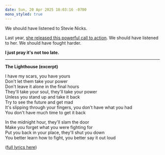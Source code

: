 ```yaml
---
date: Sun, 20 Apr 2025 18:03:16 -0700
mono_styled: true
---
```


We should have listened to Stevie Nicks.

Last year, [she released this powerful call to action](https://www.youtube.com/watch?v=lJDCYh5iWQs). We should have listened to her. We should have fought harder.

**I just pray it's not too late.**

----

**The Lighthouse (excerpt)**

I have my scars, you have yours  
Don't let them take your power  
Don't leave it alone in the final hours  
They'll take your soul, they'll take your power  
Unless you stand up and take it back  
Try to see the future and get mad  
It's slipping through your fingers, you don't have what you had  
You don't have much time to get it back

In the midnight hour, they'll slam the door  
Make you forget what you were fighting for  
Put you back in your place, they'll shut you down  
You better learn how to fight, you better say it out loud

([full lyrics here](https://genius.com/Stevie-nicks-the-lighthouse-lyrics))